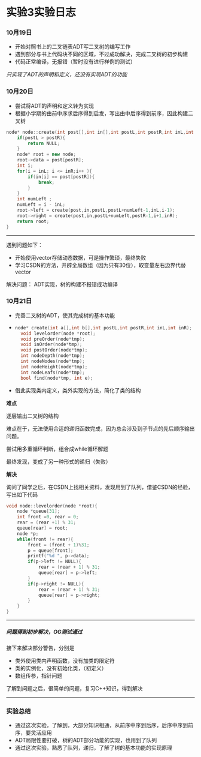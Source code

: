 # 实验3实验日志

### 10月19日

- 开始对照书上的二叉链表ADT写二叉树的编写工作
- 遇到部分与书上代码块不同的区域，不过成功解决，完成二叉树的初步构建
- 代码正常编译，无报错（暂时没有进行样例的测试）



*只实现了ADT的声明和定义，还没有实现ADT的功能*



### 10月20日

- 尝试将ADT的声明和定义转为实现
- 根据小学期的由前中序求后序得到启发，写出由中后序得到前序，因此构建二叉树

```c++
node* node::create(int post[],int in[],int postL,int postR,int inL,int inR){
	if(postL > postR){
		return NULL; 
	}
	node* root = new node;
	root->data = post[postR];
	int i;
	for(i = inL; i <= inR;i++ ){
		if(in[i] == post[postR]){
			break;
		}
	}
	int numLeft ;
	numLeft = i - inL;
	root->left = create(post,in,postL,postL+numLeft-1,inL,i-1); 
	root->right = create(post,in,postL+numLeft,postR-1,i+1,inR);
	return root; 
} 
```

---

遇到问题如下：

- 开始使用vector存储动态数据，可是操作繁琐，最终失败
- 学习CSDN的方法，开辟全局数组（因为只有30位），取变量左右边界代替vector



解决问题： ADT实现，树的构建不报错成功编译



### 10月21日

- 完善二叉树的ADT，使其完成树的基本功能

- ```c++
  node* create(int a[],int b[],int postL,int postR,int inL,int inR);
  	void levelorder(node *root);
  	void preOrder(node*tmp);
  	void inOrder(node*tmp);
  	void postOrder(node*tmp);
  	int nodeDepth(node*tmp);
  	int nodeNodes(node*tmp);
  	int nodeHeight(node*tmp);
  	int nodeLeafs(node*tmp);
  	bool find(node*tmp, int e);
  ```

- 借此实现类内定义，类外实现的方法，简化了类的结构



**难点**



逐层输出二叉树的结构

难点在于，无法使用合适的递归函数完成，因为总会涉及到子节点的先后顺序输出问题。

尝试用多重循环判断，组合成while循环解题

最终发现，变成了另一种形式的递归（失败）



**解决**

询问了同学之后，在CSDN上找相关资料，发现用到了队列，借鉴CSDN的经验，写出如下代码

```c++
void node::levelorder(node *root){
	node *queue[31];                      
	int front =0, rear = 0;                 
    rear = (rear +1) % 31;
	queue[rear] = root;                    
	node *p;
	while(front != rear){
  		front = (front + 1)%31;
  		p = queue[front];
  		printf("%d ", p->data);
  		if(p->left != NULL){
  		    rear = (rear + 1) % 31;
			queue[rear] = p->left;
		}
		if(p->right != NULL){
   			rear = (rear + 1) % 31;
			queue[rear] = p->right;
		}
	}
}
```



---



##### 问题得到初步解决，OG测试通过

接下来解决部分警告，分别是

- 类外使用类内声明函数，没有加类的限定符
- 类的实例化，没有初始化类，（初定义）
- 数组传参，指针问题

了解到问题之后，很简单的问题，复习C++知识，得到解决



---

### 实验总结

- 通过这次实验，了解到，大部分知识相通，从前序中序到后序，后序中序到前序，要灵活应用
- ADT局限性要打破，树的ADT部分功能的实现，也用到了队列
- 通过这次实验，熟悉了队列，递归，了解了树的基本功能的实现原理